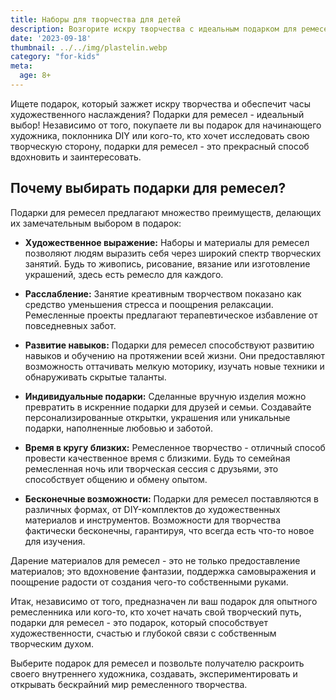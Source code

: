 ```yaml
---
title: Наборы для творчества для детей
description: Возгорите искру творчества с идеальным подарком для ремесел.
date: '2023-09-18'
thumbnail: ../../img/plastelin.webp
category: "for-kids"
meta:
  age: 8+
---
```

Ищете подарок, который зажжет искру творчества и обеспечит часы художественного наслаждения? Подарки для ремесел - идеальный выбор! Независимо от того, покупаете ли вы подарок для начинающего художника, поклонника DIY или кого-то, кто хочет исследовать свою творческую сторону, подарки для ремесел - это прекрасный способ вдохновить и заинтересовать.

## Почему выбирать подарки для ремесел?

Подарки для ремесел предлагают множество преимуществ, делающих их замечательным выбором в подарок:

- **Художественное выражение:** Наборы и материалы для ремесел позволяют людям выразить себя через широкий спектр творческих занятий. Будь то живопись, рисование, вязание или изготовление украшений, здесь есть ремесло для каждого.

- **Расслабление:** Занятие креативным творчеством показано как средство уменьшения стресса и поощрения релаксации. Ремесленные проекты предлагают терапевтическое избавление от повседневных забот.

- **Развитие навыков:** Подарки для ремесел способствуют развитию навыков и обучению на протяжении всей жизни. Они предоставляют возможность оттачивать мелкую моторику, изучать новые техники и обнаруживать скрытые таланты.

- **Индивидуальные подарки:** Сделанные вручную изделия можно превратить в искренние подарки для друзей и семьи. Создавайте персонализированные открытки, украшения или уникальные подарки, наполненные любовью и заботой.

- **Время в кругу близких:** Ремесленное творчество - отличный способ провести качественное время с близкими. Будь то семейная ремесленная ночь или творческая сессия с друзьями, это способствует общению и обмену опытом.

- **Бесконечные возможности:** Подарки для ремесел поставляются в различных формах, от DIY-комплектов до художественных материалов и инструментов. Возможности для творчества фактически бесконечны, гарантируя, что всегда есть что-то новое для изучения.

Дарение материалов для ремесел - это не только предоставление материалов; это вдохновение фантазии, поддержка самовыражения и поощрение радости от создания чего-то собственными руками.

Итак, независимо от того, предназначен ли ваш подарок для опытного ремесленника или кого-то, кто хочет начать свой творческий путь, подарки для ремесел - это подарок, который способствует художественности, счастью и глубокой связи с собственным творческим духом.

Выберите подарок для ремесел и позвольте получателю раскроить своего внутреннего художника, создавать, экспериментировать и открывать бескрайний мир ремесленного творчества.
